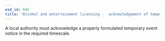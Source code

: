 ```yaml
---
esd_id: 645
title: "Alcohol and entertainment licensing -  acknowledgement of temporary event notice"
---
```


A local authority must acknowledge a properly formulated temporary event notice in the required timescale.

